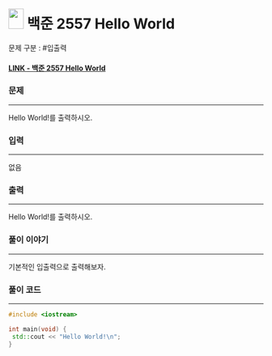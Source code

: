 
# <img src="https://d2gd6pc034wcta.cloudfront.net/tier/1.svg" width="30" height="40"> 백준 2557 Hello World


문제 구분 : #입출력
#### [LINK - 백준 2557 Hello World](https://www.acmicpc.net/problem/2557)

### 문제
<hr>

Hello World!를 출력하시오.

### 입력
<hr>

없음
### 출력
<hr>

Hello World!를 출력하시오.
### 풀이 이야기
<hr>

기본적인 입출력으로 출력해보자.

### 풀이 코드
<hr>

``` c++
#include <iostream>

int main(void) {
 std::cout << "Hello World!\n";
}

```
